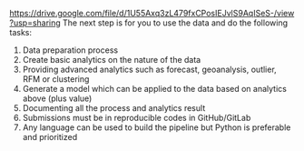 https://drive.google.com/file/d/1U55Axq3zL479fxCPosIEJvlS9AqISeS-/view?usp=sharing
The next step is for you to use the data and do the following tasks:

1. Data preparation process
2. Create basic analytics on the nature of the data
3. Providing advanced analytics such as forecast, geoanalysis, outlier, RFM or clustering
4. Generate a model which can be applied to the data based on analytics above (plus value)
5. Documenting all the process and analytics result
6. Submissions must be in reproducible codes in GitHub/GitLab
7. Any language can be used to build the pipeline but Python is preferable and prioritized
